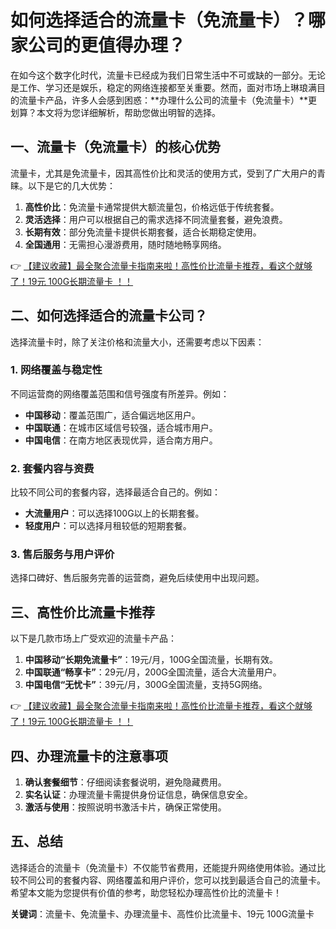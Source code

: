 # 如何选择适合的流量卡（免流量卡）？哪家公司的更值得办理？

在如今这个数字化时代，流量卡已经成为我们日常生活中不可或缺的一部分。无论是工作、学习还是娱乐，稳定的网络连接都至关重要。然而，面对市场上琳琅满目的流量卡产品，许多人会感到困惑：**办理什么公司的流量卡（免流量卡）**更划算？本文将为您详细解析，帮助您做出明智的选择。

## 一、流量卡（免流量卡）的核心优势

流量卡，尤其是免流量卡，因其高性价比和灵活的使用方式，受到了广大用户的青睐。以下是它的几大优势：

1. **高性价比**：免流量卡通常提供大额流量包，价格远低于传统套餐。
2. **灵活选择**：用户可以根据自己的需求选择不同流量套餐，避免浪费。
3. **长期有效**：部分免流量卡提供长期套餐，适合长期稳定使用。
4. **全国通用**：无需担心漫游费用，随时随地畅享网络。

👉 [【建议收藏】最全聚合流量卡指南来啦！高性价比流量卡推荐，看这个就够了！19元 100G长期流量卡 ！！](https://bit.ly/Liuliangka)

## 二、如何选择适合的流量卡公司？

选择流量卡时，除了关注价格和流量大小，还需要考虑以下因素：

### 1. **网络覆盖与稳定性**
不同运营商的网络覆盖范围和信号强度有所差异。例如：
- **中国移动**：覆盖范围广，适合偏远地区用户。
- **中国联通**：在城市区域信号较强，适合城市用户。
- **中国电信**：在南方地区表现优异，适合南方用户。

### 2. **套餐内容与资费**
比较不同公司的套餐内容，选择最适合自己的。例如：
- **大流量用户**：可以选择100G以上的长期套餐。
- **轻度用户**：可以选择月租较低的短期套餐。

### 3. **售后服务与用户评价**
选择口碑好、售后服务完善的运营商，避免后续使用中出现问题。

## 三、高性价比流量卡推荐

以下是几款市场上广受欢迎的流量卡产品：

1. **中国移动“长期免流量卡”**：19元/月，100G全国流量，长期有效。
2. **中国联通“畅享卡”**：29元/月，200G全国流量，适合大流量用户。
3. **中国电信“无忧卡”**：39元/月，300G全国流量，支持5G网络。

👉 [【建议收藏】最全聚合流量卡指南来啦！高性价比流量卡推荐，看这个就够了！19元 100G长期流量卡 ！！](https://bit.ly/Liuliangka)

## 四、办理流量卡的注意事项

1. **确认套餐细节**：仔细阅读套餐说明，避免隐藏费用。
2. **实名认证**：办理流量卡需提供身份证信息，确保信息安全。
3. **激活与使用**：按照说明书激活卡片，确保正常使用。

## 五、总结

选择适合的流量卡（免流量卡）不仅能节省费用，还能提升网络使用体验。通过比较不同公司的套餐内容、网络覆盖和用户评价，您可以找到最适合自己的流量卡。希望本文能为您提供有价值的参考，助您轻松办理高性价比的流量卡！

**关键词**：流量卡、免流量卡、办理流量卡、高性价比流量卡、19元 100G流量卡